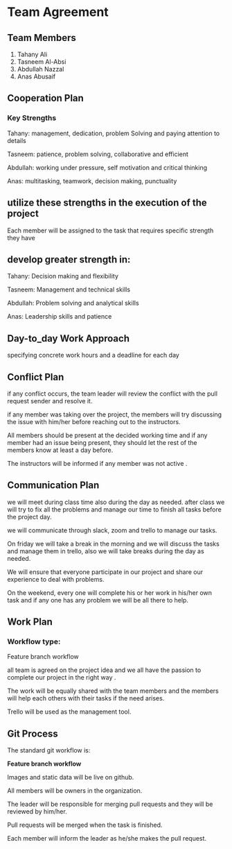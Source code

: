 # Team Agreement

## Team Members

1. Tahany Ali
2. Tasneem Al-Absi
3. Abdullah Nazzal
4. Anas Abusaif

## Cooperation Plan

### Key Strengths 

Tahany: management, dedication, problem Solving and paying attention to details

Tasneem: patience, problem solving, collaborative and efficient

Abdullah: working under pressure, self motivation and critical thinking

Anas: multitasking, teamwork, decision making, punctuality


## utilize these strengths in the execution of the project

Each member will be assigned to the task that requires specific strength they have
 
## develop greater strength in:

Tahany: Decision making and flexibility

Tasneem: Management and technical skills

Abdullah: Problem solving and analytical skills

Anas: Leadership skills and patience

## Day-to_day Work Approach

specifying concrete work hours and a deadline for each day

## Conflict Plan

if any conflict occurs, the team leader will review the conflict with the pull request sender and resolve it.

if any member was taking over the project, the members will try discussing the issue with him/her before reaching out to the instructors.

All members should be present at the decided working time and if any member had an issue being present, they should let the rest of the members know at least a day before.

The instructors will be informed if any member was not active .


## Communication Plan

we will meet during class time also during the day as needed. after class we will try to fix all the problems and manage our time to finish all tasks before the project day.

we will communicate through slack, zoom and trello to manage our tasks.

On friday we will take a break in the morning and we will discuss the tasks and manage them in trello, also we will take breaks during the day as needed.

We will ensure that everyone participate in our project and share our experience to deal with problems.

On the weekend, every one will complete his or her work in his/her own task and if any one has any problem we will be all there to help.

## Work Plan

### Workflow type:

Feature branch workflow

all team is agreed on the project idea and we all have the passion to complete our project in the right way .

The work will be equally shared with the team members and the members will help each others with their tasks if the need arises.

Trello will be used as the management tool.

## Git Process

The standard git workflow is:

**Feature branch workflow**

Images and static data will be live on github.

All members will be owners in the organization.

The leader will be responsible for merging pull requests and they will be reviewed by him/her.

Pull requests will be merged when the task is finished.

Each member will inform the leader as he/she makes the pull request.


